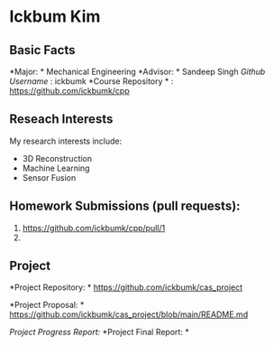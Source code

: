 # Ickbum Kim

## Basic Facts
*Major: * Mechanical Engineering
*Advisor: * Sandeep Singh
*Github Username* : ickbumk
*Course Repository * : https://github.com/ickbumk/cpp

## Reseach Interests
My research interests include:
- 3D Reconstruction
- Machine Learning
- Sensor Fusion

## Homework Submissions (pull requests):
1. https://github.com/ickbumk/cpp/pull/1
2.

## Project
*Project Repository: * https://github.com/ickbumk/cas_project 

*Project Proposal: * https://github.com/ickbumk/cas_project/blob/main/README.md 

*Project Progress Report:*
*Project Final Report: *

